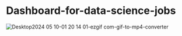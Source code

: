 # Dashboard-for-data-science-jobs

![Desktop2024 05 10-01 20 14 01-ezgif com-gif-to-mp4-converter](https://github.com/AkhileshKolambekar/Dashboard-for-data-science-jobs/assets/86556963/bf693ab6-fb64-48d5-8bfe-79bd863a6987)
